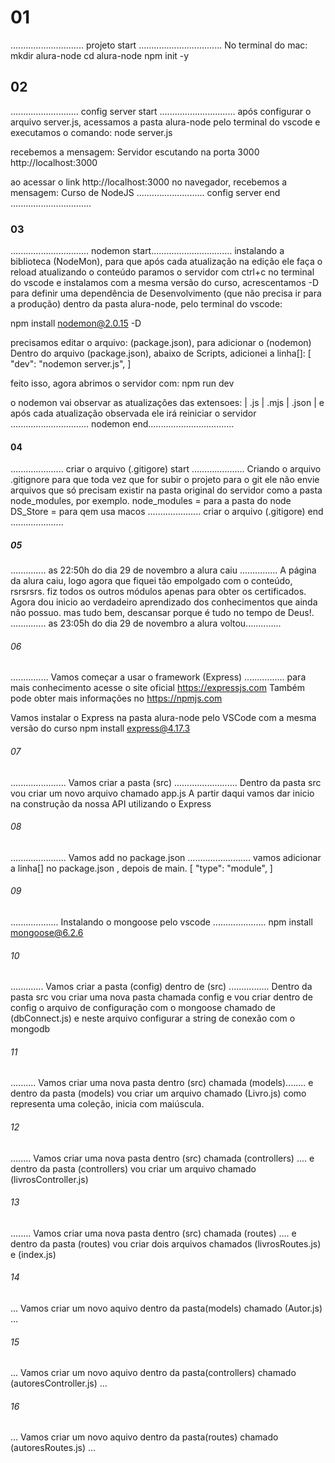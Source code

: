 # 01 ########################################################################
............................. projeto start .................................
No terminal do mac:
mkdir alura-node
cd alura-node
npm init -y

## 02 #######################################################################
........................... config server start ..............................
após configurar o arquivo server.js, acessamos a pasta alura-node 
pelo terminal do vscode e executamos o comando:
node server.js

recebemos a mensagem:
Servidor escutando na porta 3000 http://localhost:3000

ao acessar o link http://localhost:3000 no navegador,
recebemos a mensagem: Curso de NodeJS
........................... config server end ................................

### 03 ######################################################################
............................... nodemon start................................
instalando a biblioteca (NodeMon), para que após cada atualização na edição
ele faça o reload atualizando o conteúdo
paramos o servidor com ctrl+c no terminal do vscode e instalamos com 
a mesma versão do curso, acrescentamos -D para definir uma dependência de
Desenvolvimento (que não precisa ir para a produção)
dentro da pasta alura-node, pelo terminal do vscode:

npm install nodemon@2.0.15 -D

precisamos editar o arquivo: (package.json), para adicionar o (nodemon)
Dentro do arquivo (package.json), abaixo de Scripts, adicionei a linha[]:
[    "dev": "nodemon server.js",     ]

feito isso, agora abrimos o servidor com:
npm run dev

o nodemon vai observar as atualizações das extensoes: | .js | .mjs | .json |
e após cada atualização observada ele irá reiniciar o servidor
............................... nodemon end..................................

#### 04 #####################################################################
..................... criar o arquivo (.gitigore) start .....................
Criando o arquivo .gitignore
para que toda vez que for subir o projeto para o git ele não envie arquivos
que só precisam existir na pasta original do servidor
como a pasta node_modules, por exemplo.
node_modules = para a pasta do node
DS_Store = para qem usa macos
..................... criar o arquivo (.gitigore) end .....................

##### 05 ###################################################################
.............. as 22:50h do dia 29 de novembro a alura caiu ...............
A página da alura caiu, logo agora que fiquei tão empolgado com o conteúdo,
rsrsrsrs. fiz todos os outros módulos apenas para obter os certificados.
Agora dou inicio ao verdadeiro aprendizado dos conhecimentos que ainda não 
possuo. mas tudo bem, descansar porque é tudo no tempo de Deus!.
.............. as 23:05h do dia 29 de novembro a alura voltou..............

###### 06 ##################################################################
............... Vamos começar a usar o framework (Express) ................
para mais conhecimento acesse o site oficial https://expressjs.com
Também pode obter mais informações no https://npmjs.com

Vamos instalar o Express na pasta alura-node pelo VSCode com a mesma versão do 
curso
npm install express@4.17.3

###### 07 #################################################################
...................... Vamos criar a pasta (src)  .........................
Dentro da pasta src vou criar um novo arquivo chamado app.js
A partir daqui vamos dar inicio na construção da nossa API utilizando o Express

###### 08 #################################################################
...................... Vamos add no package.json  .........................
vamos adicionar a linha[] no package.json , depois de main.
[      "type": "module",     ]

###### 09 #################################################################
................... Instalando o mongoose pelo vscode .....................
npm install mongoose@6.2.6

###### 10 #################################################################
............. Vamos criar a pasta (config) dentro de (src)  ................
Dentro da pasta src vou criar uma nova pasta chamada config
e vou criar dentro de config o arquivo de configuração com o mongoose chamado 
de (dbConnect.js) e neste arquivo configurar a string de conexão com o mongodb

###### 11 #################################################################
.......... Vamos criar uma nova pasta dentro (src) chamada (models)........
e dentro da pasta (models) vou criar um arquivo chamado (Livro.js)
como representa uma coleção, inicia com maiúscula.

###### 12 #################################################################
........ Vamos criar uma nova pasta dentro (src) chamada (controllers) ....
e dentro da pasta (controllers) vou criar um arquivo chamado (livrosController.js)

###### 13 #################################################################
........ Vamos criar uma nova pasta dentro (src) chamada (routes) ....
e dentro da pasta (routes) vou criar dois arquivos chamados (livrosRoutes.js)
e (index.js)

###### 14 #################################################################
... Vamos criar um novo aquivo dentro da pasta(models) chamado (Autor.js) ...

###### 15 #################################################################
... Vamos criar um novo aquivo dentro da pasta(controllers) chamado 
(autoresController.js) ...

###### 16 #################################################################
... Vamos criar um novo aquivo dentro da pasta(routes) chamado 
(autoresRoutes.js) ...

